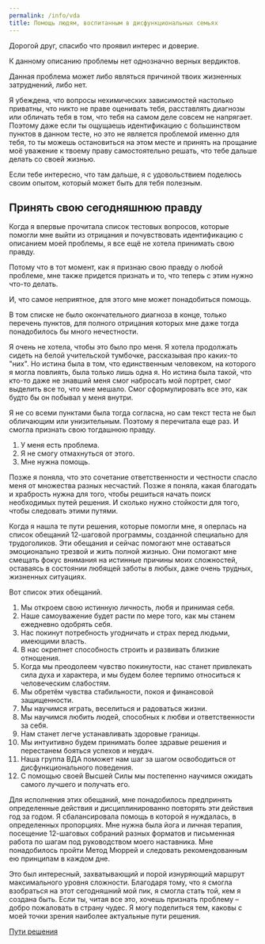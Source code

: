 ```yaml
---
permalink: /info/vda
title: Помощь людям, воспитанным в дисфункциональных семьях
---
```

Дорогой друг, спасибо что проявил интерес и доверие.

К данному описанию проблемы нет однозначно верных вердиктов.

Данная проблема может либо являться причиной твоих жизненных затруднений, либо нет.

Я убеждена, что вопросы нехимических зависимостей настолько приватны, что никто не праве оценивать тебя, расставлять диагнозы или обличать тебя в том, что тебя на самом деле совсем не напрягает. Поэтому даже если ты ощущаешь идентификацию с большинством пунктов в данном тесте, но это не является проблемой именно для тебя, то ты можешь остановиться на этом месте и принять на прощание моё уважение к твоему праву самостоятельно решать, что тебе дальше делать со своей жизнью.

Если тебе интересно, что там дальше, я с удовольствием поделюсь своим опытом, который может быть для тебя полезным.

## Принять свою сегодняшнюю правду

Когда я впервые прочитала список тестовых вопросов, которые помогли мне выйти из отрицания и почувствовать идентификацию с описанием моей проблемы, я все ещё не хотела принимать свою правду.

Потому что в тот момент, как я признаю свою правду о любой проблеме, мне также придется признать и то, что теперь с этим нужно что-то делать.

И, что самое неприятное, для этого мне может понадобиться помощь.

В том списке не было окончательного диагноза в конце, только перечень пунктов, для полного отрицания которых мне даже тогда понадобилось бы много нечестности.

Я очень не хотела, чтобы это было про меня. Я хотела продолжать сидеть на белой учительской тумбочке, рассказывая про каких-то "них". Но истина была в том, что единственным человеком, на которого я могла повлиять, была только лишь одна я. Но истина была такой, что кто-то даже не знавший меня смог набросать мой портрет, смог выделить все то, что мне мешало. Смог сформулировать все это, как будто бы он побывал у меня внутри.

Я не со всеми пунктами была тогда согласна, но сам текст теста не был обличающим или унизительным. Поэтому я перечитала еще раз. И смогла признать свою тогдашнюю правду.
1. У меня есть проблема.
2. Я не смогу отмахнуться от этого.
3. Мне нужна помощь.

Позже я поняла, что это сочетание ответственности и честности спасло меня от множества разных несчастий. Позже я поняла, какая благодать и храбрость нужна для того, чтобы решиться начать поиск необходимых путей решения. И сколько нужно стойкости для того, чтобы следовать этими путями.

Когда я нашла те пути решения, которые помогли мне, я оперлась на список обещаний 12-шаговой программы, созданной специально для трудоголиков. Эти обещания и сейчас помогают мне оставаться эмоционально трезвой и жить полной жизнью. Они помогают мне смещать фокус внимания на истинные причины моих сложностей, оставаясь в состоянии любящей заботы в любых, даже очень трудных, жизненных ситуациях.

Вот список этих обещаний.

1. Мы откроем свою истинную личность, любя и принимая себя.
2. Наше самоуважение будет расти по мере того, как мы станем ежедневно одобрять себя.
3. Нас покинут потребность угодничать и страх перед людьми, имеющими власть.
4. В нас окрепнет способность строить и развивать близкие отношения.
5. Когда мы преодолеем чувство покинутости, нас станет привлекать сила духа и характера, и мы будем более терпимо относиться к человеческим слабостям.
6. Мы обретём чувства стабильности, покоя и финансовой защищенности.
7. Мы научимся играть, веселиться и радоваться жизни.
8. Мы научимся любить людей, способных к любви и ответственности за себя.
9. Нам станет легче устанавливать здоровые границы.
10. Мы интуитивно будем принимать более здравые решения и перестанем бояться успехов и неудач.
11. Наша группа ВДА поможет нам шаг за шагом освободиться от дисфункционального поведения.
12. С помощью своей Высшей Силы мы постепенно научимся ожидать самого лучшего и получать его.

Для исполнения этих обещаний, мне понадобилось предпринять определенные действия и дисциплинированно повторять эти действия год за годом. Я сбалансировала помощь в которой я нуждалась, в определенных пропорциях. Мне нужна была йога и личная терапия, посещение 12-шаговых собраний разных форматов и письменная работа по шагам под руководством моего наставника. Мне понадобилось пройти Метод Мюррей и следовать рекомендованным ею принципам в каждом дне.

Это был интересный, захватывающий и порой изнуряющий маршрут максимального уровня сложности. Благодаря тому, что я смогла взобраться на этот сегодняшний мой пик, я смогла стать той, кем я создана быть. Если ты, читая все это, хочешь признать проблему – добро пожаловать в страну чудес. Я могу поделиться тем, каковы с моей точки зрения наиболее актуальные пути решения.

<a href="/solutions/vda" class="orange-link">Пути решения</a>